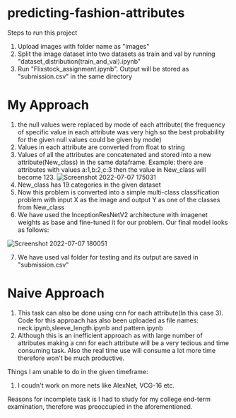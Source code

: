 # predicting-fashion-attributes
Steps to run this project 
1. Upload images with folder name as "images"
2. Split the image dataset into two datasets as train and val by running "dataset_distribution(train_and_val).ipynb"
3. Run "Flixstock_assignment.ipynb".
Output will be stored as "submission.csv" in the same directory

# My Approach
1. the null values were replaced by mode of each attribute( the frequency of specific value in each attribute was very high so the best probability for the given null values could be given by mode)
2. Values in each attribute are converted from float to string
3. Values of all the attributes are concatenated and stored into a new attribute(New_class) in the same dataframe. Example: there are attributes with values a:1,b:2,c:3 then the value in New_class will become 123.
![Screenshot 2022-07-07 175031](https://user-images.githubusercontent.com/51014994/177771811-0900a89b-8b44-4d3d-beec-0a6027205323.png)
4. New_class has 19 categories in the given dataset
5. Now this problem is converted into a simple multi-class classification problem with input X as the image and output Y as one of the classes from New_class
6. We have used the InceptionResNetV2 architecture with imagenet weights as base and fine-tuned it for our problem. Our final model looks as follows:

![Screenshot 2022-07-07 180051](https://user-images.githubusercontent.com/51014994/177773800-4e788cd4-dd58-4408-bd82-15cee712efd8.png)

7. We have used val folder for testing and its output are saved in "submission.csv"

# Naive Approach
1. This task can also be done using cnn for each attribute(In this case 3). Code for this approach has also been uploaded as file names: neck.ipynb,sleeve_length.ipynb and pattern.ipynb
2. Although this is an inefficient approach as with large number of attributes making a cnn for each attribute will be a very tedious and time consuming task. Also the real time use will consume a lot more time therefore won't be much productive.

Things I am unable to do in the given timeframe:
1. I coudn't work on more nets like AlexNet, VCG-16 etc.


Reasons for incomplete task is I had to study for my college end-term examination, therefore was preoccupied in the aforementioned.
